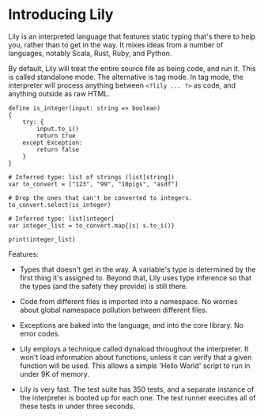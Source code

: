 Introducing Lily
================

Lily is an interpreted language that features static typing that's there to help you, rather than to get in the way. It mixes ideas from a number of languages, notably Scala, Rust, Ruby, and Python. 

By default, Lily will treat the entire source file as being code, and run it. This is called standalone mode. The alternative is tag mode. In tag mode, the interpreter will process anything between `<?lily ... ?>` as code, and anything outside as raw HTML.

```
define is_integer(input: string => boolean)
{
    try: {
        input.to_i()
        return true
    except Exception:
        return false
    }
}

# Inferred type: list of strings (list[string])
var to_convert = ["123", "99", "10pigs", "asdf"]

# Drop the ones that can't be converted to integers.
to_convert.select(is_integer)

# Inferred type: list[integer]
var integer_list = to_convert.map{|s| s.to_i()}

print(integer_list)
```

Features:

* Types that doesn't get in the way. A variable's type is determined by the first thing it's assigned to. Beyond that, Lily uses type inference so that the types (and the safety they provide) is still there.

* Code from different files is imported into a namespace. No worries about global namespace pollution between different files.

* Exceptions are baked into the language, and into the core library. No error codes.

* Lily employs a technique called dynaload throughout the interpreter. It won't load information about functions, unless it can verify that a given function will be used. This allows a simple 'Hello World' script to run in under 9K of memory.

* Lily is very fast. The test suite has 350 tests, and a separate instance of the interpreter is booted up for each one. The test runner executes all of these tests in under three seconds.
